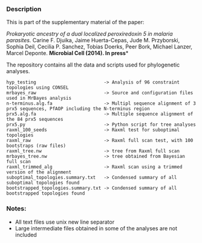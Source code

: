 ###  Description
This is part of the supplementary material of the paper: 

*Prokaryotic ancestry of a dual localized peroxiredoxin 5 in malaria parasites.*
 Carine F. Djuika, Jaime Huerta-Cepas, Jude M. Przyborski, Sophia Deil, Cecilia
 P. Sanchez, Tobias Doerks, Peer Bork, Michael Lanzer, Marcel
 Deponte. **Microbial Cell (2014). In press***

The repository contains all the data and scripts used for phylogenetic analyses.

```
hyp_testing                         -> Analysis of 96 constraint topologies using CONSEL
mrbayes_raw                         -> Source and configuration files used in MrBayes analysis
n-terminus.alg.fa                   -> Multipl sequence alignment of 3 prx5 sequences, PfAOP including the N-terminus region
prx5.alg.fa                         -> Multiple sequence alignment of the 84 prx5 sequences
prx5.py                             -> Python script for tree analyses
raxml_100_seeds                     -> Raxml test for suboptimal topologies
raxml_raw                           -> Raxml full scan test, with 100 bootstraps (raw files)
raxml_tree.nw                       -> tree from Raxml full scan 
mrbayes_tree.nw                     -> tree obtained from Bayesian full scan 
raxml_trimmed_alg                   -> Raxml scan using a trimmed version of the alignment
suboptimal_topologies.summary.txt   -> Condensed summary of all suboptimal topologies found 
bootstrapped_topologies.summary.txt -> Condensed summary of all bootstrapped topologies found
```

### Notes:

- All text files use unix new line separator
- Large intermediate files obtained in some of the analyses are not included 
